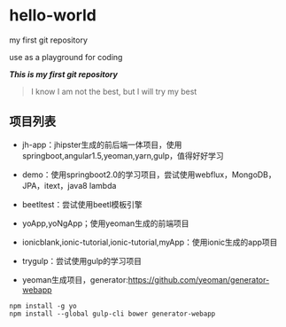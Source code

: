 # hello-world
my first git repository

use as a playground for coding

***This is my first git repository***
>I know I am not the best, but I will try my best

## 项目列表
- jh-app：jhipster生成的前后端一体项目，使用springboot,angular1.5,yeoman,yarn,gulp，值得好好学习
- demo：使用springboot2.0的学习项目，尝试使用webflux，MongoDB，JPA，itext，java8 lambda
- beetltest：尝试使用beetl模板引擎
- yoApp,yoNgApp；使用yeoman生成的前端项目
- ionicblank,ionic-tutorial,ionic-tutorial,myApp：使用ionic生成的app项目
- trygulp：尝试使用gulp的学习项目



- yeoman生成项目，generator:https://github.com/yeoman/generator-webapp
```
npm install -g yo
npm install --global gulp-cli bower generator-webapp
```
